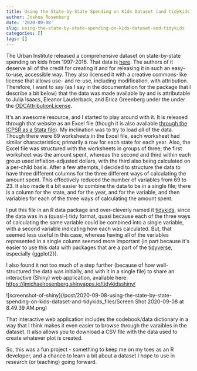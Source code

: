 ```yaml
---
title: Using the State-by-State Spending on Kids Dataset (and tidykids)
author: Joshua Rosenberg
date: '2020-09-08'
slug: using-the-state-by-state-spending-on-kids-dataset-and-tidykids
categories: []
tags: []
---
```


The Urban Institute released a comprehensive dataset on state-by-state spending on
kids from 1997-2016. That data is [here](https://datacatalog.urban.org/dataset/state-state-spending-kids-dataset). The authors of it deserve all of the credit for creating it and for releasing it in such an easy-to-use, accessible way. They also licensed it with a creative commons-like license that allows use- and re-use, including modification, with attribution. Therefore, I want to say (as I say in the documentation for the package that I describe a bit below) that the data was made available by and is attributable to Julia Isaacs, Eleanor Lauderback, and Erica Greenberg under the under the [ODCAttributionLicense](https://opendatacommons.org/licenses/by/1-0/).

It's an awesome resource, and I started to play around with it. It is released through that website as an Excel file (though it is also available [through the ICPSR as a Stata file](https://t.co/prKdOH5RCf?amp=1)). My inclination was to try to load _all_ of the data. Though there were 69 worksheets in the Excel file, each worksheet had similar characteristics; primarily a row for each state for each year. Also, the Excel file was structured with the worksheets in groups of three; the first worksheet was the amount spent, whereas the second and third within each group used inflation-adjusted dollars, with the third also being calculated on a per-child basis. After a few attempts, I decided to structure the data to have three different columns for the three different ways of calculating the amount spent. This effectively reduced the number of variables from 69 to 23. It also made it a bit easier to combine the data to be in a single file; there is a column for the state, and for the year, and for the variable, and then variables for each of the three ways of calculating the amount spent.

I put this file in an R data package and over-cleverly named it [tidykids](https://jrosen48.github.io/tidykids/articles/tidykids-codebook.html), since the data was in a (quasi-) tidy format, quasi because each of the three ways of calculating the same variable could be combined into a single variable, with a second variable indicating how each was calculated. But, that seemed less useful in this case, whereas having all of the variables represented in a single column seemed more important (in part because it's easier to use this data with packages that are a part of the [tidyverse](https://www.tidyverse.org/), especially {ggplot2}).

I also found it not too much of a step further (because of how well-structured the data was initially, and with it in a single file) to share an interactive (Shiny) web application, available here: https://jmichaelrosenberg.shinyapps.io/tidykidsshiny/

![screenshot-of-shiny](/post/2020-09-08-using-the-state-by-state-spending-on-kids-dataset-and-tidykids_files/Screen Shot 2020-09-08 at 8.49.39 AM.png)

That interactive web application includes the codebook/data dictionary in a way that I think makes it even easier to browse through the varaibles in the dataset. It also allows you to download a CSV file with the data used to create whatever plot is created. 

So, this was a fun project - something to keep me on my toes as an R developer, and a chance to learn a bit about a dataset I hope to use in research (or teaching) going forward.